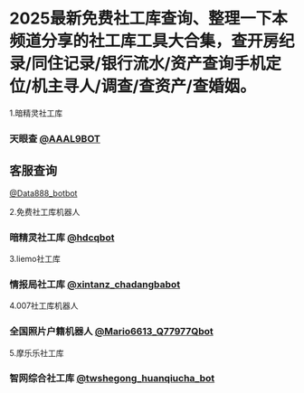 # 2025最新免费社工库查询、整理一下本频道分享的社工库工具大合集，查开房纪录/同住记录/银行流水/资产查询手机定位/机主寻人/调查/查资产/查婚姻。

1.暗精灵社工库
### 天眼查 [@AAAL9BOT](https://t.me/AAAL8BOT?start=NTgzNzg1NTEy)

## 客服查询 

[@Data888_botbot](https://t.me/Data888_botbot?start=NTgzNzg1NTEy)

2.免费社工库机器人
### 暗精灵社工库 [@hdcqbot](https://t.me/hdcqbot?start=NTgzNzg1NTEy)

3.liemo社工库
### 情报局社工库 [@xintanz_chadangbabot](https://t.me/xintanz_chadangbabot?start=NTgzNzg1NTEy)

4.007社工库机器人
### 全国照片户籍机器人 [@Mario6613_Q77977Qbot](https://t.me/xintanz_chadangbabot?start=NTgzNzg1NTEy)

5.摩乐乐社工库
### 智网综合社工库 [@twshegong_huanqiucha_bot](https://t.me/twshegong_huanqiucha_bot?start=qr4mnWQdL2Wx)